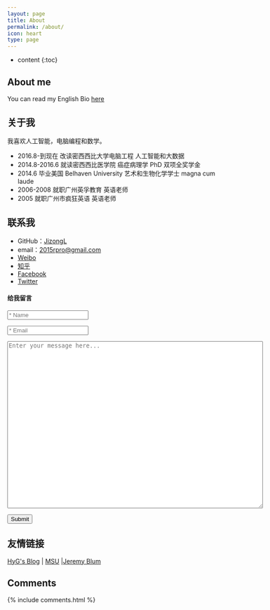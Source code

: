 ```yaml
---
layout: page
title: About
permalink: /about/
icon: heart
type: page
---
```


* content
{:toc}

## About me
You can read my English Bio [here](http://www.tmmlab.com/about/)

## 关于我

我喜欢人工智能，电脑编程和数学。



* 2016.8-到现在  改读密西西比大学电脑工程 人工智能和大数据
* 2014.8-2016.6 就读密西西比医学院 癌症病理学 PhD 双项全奖学金
* 2014.6 毕业美国 Belhaven University 艺术和生物化学学士 magna cum laude
* 2006-2008 就职广州英孚教育 英语老师
* 2005 就职广州市疯狂英语 英语老师

## 联系我

* GitHub：[JizongL](https://github.com/JizongL)
* email：2015rpro@gmail.com
* [Weibo](http://weibo.com/1884297404)
* [知乎](https://www.zhihu.com/people/tmmgeek)
* [Facebook](https://www.facebook.com/jizong.liang)
* [Twitter](https://twitter.com/JizongLiang)

#### 给我留言

<form action="https://getsimpleform.com/messages?form_api_token=635207fe87a9b8e111b6790052148d41" method="get">
  <!-- the redirect_to is optional, the form will redirect to the referrer on submission -->
  <input type='hidden' name='redirect_to' value='{{root_url | prepend: site.baseurl}}/page/5thankyou'  />
  <!-- all your input fields here.... -->
  <p><input required="required" id="name" placeholder="* Name" type='text' name='name' /></p>
  <p><input required="required" id="email" placeholder="* Email" type='email' name='email' /></p>
  <textarea name="message" placeholder="Enter your message here..." id="message" cols="70" rows="25"></textarea>
  <p><input type='submit' value='Submit' /></p>
</form>


## 友情链接

[HyG's Blog](https://gaohaoyang.github.io/) \| [MSU](http://www.msstate.edu/) \|[Jeremy Blum](http://www.jeremyblum.com)

## Comments

{% include comments.html %}
